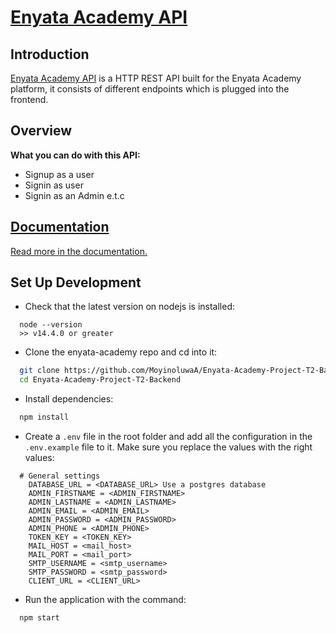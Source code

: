 # [Enyata Academy API](https://documenter.getpostman.com/view/9053858/UVJZpz8g)

## Introduction

[Enyata Academy API](https://documenter.getpostman.com/view/9053858/UVJZpz8g) is a HTTP REST API built for the Enyata Academy platform, it consists of different endpoints which is plugged into the frontend.

## Overview

**What you can do with this API:**

- Signup as a user
- Signin as user
- Signin as an Admin e.t.c

## [Documentation](https://documenter.getpostman.com/view/9053858/UVJZpz8g)

[Read more in the documentation.](https://documenter.getpostman.com/view/9053858/UVJZpz8g)

## Set Up Development

- Check that the latest version on nodejs is installed:

```
  node --version
  >> v14.4.0 or greater
```

- Clone the enyata-academy repo and cd into it:

```bash
  git clone https://github.com/MoyinoluwaA/Enyata-Academy-Project-T2-Backend
  cd Enyata-Academy-Project-T2-Backend
```

- Install dependencies:

```bash
  npm install
```

- Create a `.env` file in the root folder and add all the configuration in the `.env.example` file to it. Make sure you replace the values with the right values:

```
  # General settings
    DATABASE_URL = <DATABASE_URL> Use a postgres database
    ADMIN_FIRSTNAME = <ADMIN_FIRSTNAME>
    ADMIN_LASTNAME = <ADMIN_LASTNAME>
    ADMIN_EMAIL = <ADMIN_EMAIL>
    ADMIN_PASSWORD = <ADMIN_PASSWORD>
    ADMIN_PHONE = <ADMIN_PHONE>
    TOKEN_KEY = <TOKEN_KEY>
    MAIL_HOST = <mail_host>
    MAIL_PORT = <mail_port>
    SMTP_USERNAME = <smtp_username>
    SMTP_PASSWORD = <smtp_password>
    CLIENT_URL = <CLIENT_URL>

```

- Run the application with the command:

```
  npm start
```
